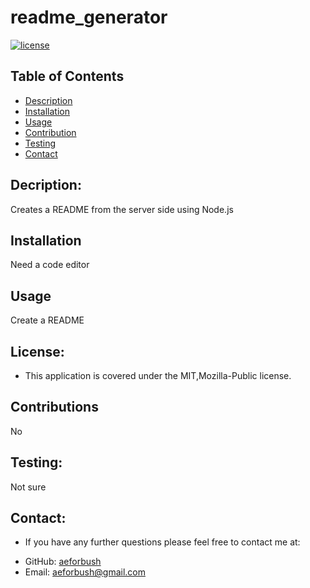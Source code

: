 

  
# readme_generator


[![license](https://img.shields.io/badge/license-MIT,Mozilla-Public-success)](https://shields.io)


## Table of Contents 
- [Description](#description)
- [Installation](#installation)
- [Usage](#usage)
- [Contribution](#contribution)
- [Testing](#test)
- [Contact](#contact)

## Decription:
Creates a README from the server side using Node.js

## Installation
Need a code editor

## Usage
Create a README

## License:
* This application is covered under the MIT,Mozilla-Public license.

## Contributions
No

## Testing:
Not sure

## Contact:
* If you have any further questions please feel free to contact me at:
 - GitHub: [aeforbush](https://github.com/aeforbush) 
 - Email: aeforbush@gmail.com

